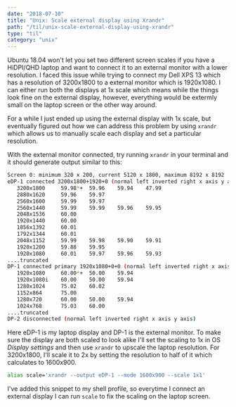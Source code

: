 ```yaml
---
date: "2018-07-10"
title: "Unix: Scale external display using Xrandr"
path: "/til/unix-scale-external-display-using-xrandr"
type: "til"
category: "unix"
---
```


Ubuntu 18.04 won't let you set two different screen scales if you have a HiDPI/QHD laptop and want to connect it to an external monitor with a lower resolution. I faced this issue while trying to connect my Dell XPS 13 which has a resolution of 3200x1800 to a external monitor which is 1920x1080. I can either run both the displays at 1x scale which means while the things look fine on the external display, however, everything would be extermly small on the laptop screen or the other way around.

For a while I just ended up using the external display with 1x scale, but eventually figured out how we can address this problem by using `xrandr` which allows us to manually scale each display and set a particular resolution.

With the external monitor connected, try running `xrandr` in your terminal and it should generate output similar to this:

```bash
Screen 0: minimum 320 x 200, current 5120 x 1800, maximum 8192 x 8192
eDP-1 connected 3200x1800+1920+0 (normal left inverted right x axis y axis) 294mm x 165mm
   3200x1800     59.98*+  59.96    59.94    47.99  
   2880x1620     59.96    59.97  
   2560x1600     59.99    59.97  
   2560x1440     59.99    59.99    59.96    59.95  
   2048x1536     60.00  
   1920x1440     60.00  
   1856x1392     60.01  
   1792x1344     60.01  
   2048x1152     59.99    59.98    59.90    59.91  
   1920x1200     59.88    59.95  
   1920x1080     60.01    59.97    59.96    59.93  
....truncated
DP-1 connected primary 1920x1080+0+0 (normal left inverted right x axis y axis) 476mm x 267mm
   1920x1080     60.00*+  50.00    59.94  
   1920x1080i    60.00    50.00    59.94  
   1280x1024     75.02    60.02  
   1152x864      75.00  
   1280x720      60.00    50.00    59.94  
   1024x768      75.03    60.00  
....truncated
DP-2 disconnected (normal left inverted right x axis y axis)
```

Here eDP-1 is my laptop display and DP-1 is the external monitor. To make sure the display are both scaled to look alike I'll set the scaling to 1x in OS _Display settings_ and then use `xrandr` to upscale the laptop resolution. For 3200x1800, I'll scale it to 2x by setting the resolution to half of it which calculates to 1600x900.

```bash
alias scale='xrandr --output eDP-1 --mode 1600x900 --scale 1x1'
```

I've added this snippet to my shell profile, so everytime I connect an external display I can run `scale` to fix the scaling on the laptop screen.
